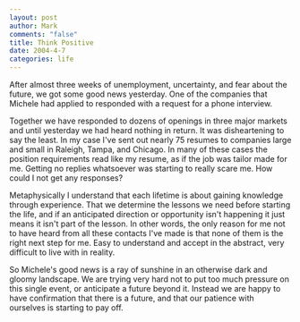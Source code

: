 ```yaml
--- 
layout: post
author: Mark
comments: "false"
title: Think Positive
date: 2004-4-7
categories: life
---
```

After almost three weeks of unemployment, uncertainty, and fear about the future, we got some good news yesterday. One of the companies that Michele had applied to responded with a request for a phone interview.

Together we have responded to dozens of openings in three major markets and until yesterday we had heard nothing in return. It was disheartening to say the least. In my case I've sent out nearly 75 resumes to companies large and small in Raleigh, Tampa, and Chicago. In many of these cases the position requirements read like my resume, as if the job was tailor made for me. Getting no replies whatsoever was starting to really scare me. How could I not get any responses?

Metaphysically I understand that each lifetime is about gaining knowledge through experience. That we determine the lessons we need before starting the life, and if an anticipated direction or opportunity isn't happening it just means it isn't part of the lesson. In other words, the only reason for me not to have heard from all these contacts I've made is that none of them is the right next step for me. Easy to understand and accept in the abstract, very difficult to live with in reality.

So Michele's good news is a ray of sunshine in an otherwise dark and gloomy landscape. We are trying very hard not to put too much pressure on this single event, or anticipate a future beyond it. Instead we are happy to have confirmation that there is a future, and that our patience with ourselves is starting to pay off.
